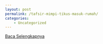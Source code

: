 ```yaml
---
layout: post
permalink: /tafsir-mimpi-tikus-masuk-rumah/
categories:
    - Uncategorized
---
```


[Baca Selengkapnya](/01)